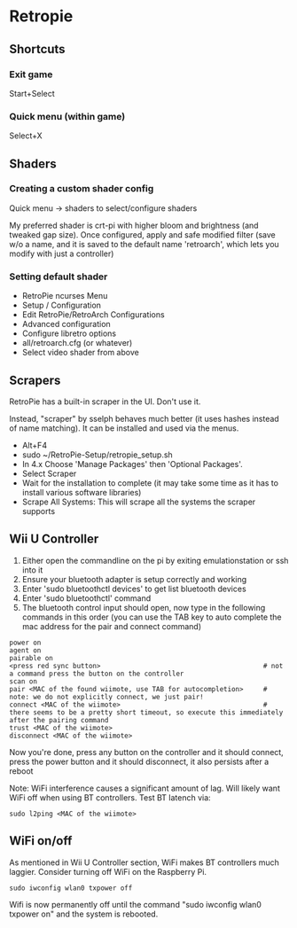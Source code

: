 Retropie
========

Shortcuts
---------

### Exit game

Start+Select

### Quick menu (within game)

Select+X


Shaders
-------

### Creating a custom shader config

Quick menu -> shaders to select/configure shaders

My preferred shader is crt-pi with higher bloom and brightness (and tweaked gap size). Once configured, apply and safe modified filter (save w/o a name, and it is saved to the default name 'retroarch', which lets you modify with just a controller)

### Setting default shader

- RetroPie ncurses Menu
- Setup / Configuration
- Edit RetroPie/RetroArch Configurations
- Advanced configuration
- Configure libretro options
- all/retroarch.cfg (or whatever)
- Select video shader from above

Scrapers
--------

RetroPie has a built-in scraper in the UI. Don't use it.

Instead, "scraper" by sselph behaves much better (it uses hashes instead of name matching). It can be installed and used via the menus.

- Alt+F4
- sudo ~/RetroPie-Setup/retropie_setup.sh
- In 4.x Choose 'Manage Packages' then 'Optional Packages'.
- Select Scraper
- Wait for the installation to complete (it may take some time as it has to install various software libraries)
- Scrape All Systems: This will scrape all the systems the scraper supports

Wii U Controller
----------------

1. Either open the commandline on the pi by exiting emulationstation or ssh into it
2. Ensure your bluetooth adapter is setup correctly and working
3. Enter 'sudo bluetoothctl devices' to get list bluetooth devices
4. Enter 'sudo bluetoothctl' command
5. The bluetooth control input should open, now type in the following commands in this order (you can use the TAB key to auto complete the mac address for the pair and connect command)

```
power on
agent on
pairable on
<press red sync button>                                         # not a command press the button on the controller
scan on
pair <MAC of the found wiimote, use TAB for autocompletion>     # note: we do not explicitly connect, we just pair!
connect <MAC of the wiimote>                                    # there seems to be a pretty short timeout, so execute this immediately after the pairing command
trust <MAC of the wiimote>
disconnect <MAC of the wiimote>
```


Now you're done, press any button on the controller and it should connect, press the power button and it should disconnect, it also persists after a reboot

Note: WiFi interference causes a significant amount of lag. Will likely want WiFi off when using BT controllers. Test BT latench via:

```
sudo l2ping <MAC of the wiimote>
```


WiFi on/off
-----------

As mentioned in Wii U Controller section, WiFi makes BT controllers much laggier. Consider turning off WiFi on the Raspberry Pi.

```
sudo iwconfig wlan0 txpower off
```

Wifi is now permanently off until the command "sudo iwconfig wlan0 txpower on" and the system is rebooted.
